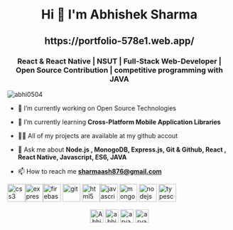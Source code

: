 <h1 align="center">Hi 👋 I'm Abhishek Sharma</h1>
<h2 align="center">https://portfolio-578e1.web.app/</h2>
<h3 align="center">React & React Native | NSUT | Full-Stack Web-Developer | Open Source Contribution | competitive programming with JAVA</h3>

<p align="left"> <img src="https://komarev.com/ghpvc/?username=abhi0504" alt="abhi0504" /> </p>

- 🔭 I’m currently working on Open Source Technologies

- 🌱 I’m currently learning **Cross-Platform Mobile Application Libraries**

- 👨‍💻 All of my projects are available at my github accout

- 💬 Ask me about **Node.js , MonogoDB, Express.js, Git & Github, React , React Native, Javascript, ES6, JAVA**

- 📫 How to reach me **sharmaash876@gmail.com**


<p align="left"><img src="https://devicons.github.io/devicon/devicon.git/icons/css3/css3-original-wordmark.svg" alt="css3" width="40" height="40"/><img src="https://devicons.github.io/devicon/devicon.git/icons/express/express-original-wordmark.svg" alt="express" width="40" height="40"/><img src="https://www.vectorlogo.zone/logos/firebase/firebase-icon.svg" alt="firebase" width="40" height="40"/> <img src="https://www.vectorlogo.zone/logos/git-scm/git-scm-icon.svg" alt="git" width="40" height="40"/> <img src="https://devicons.github.io/devicon/devicon.git/icons/html5/html5-original-wordmark.svg" alt="html5" width="40" height="40"/><img src="https://devicons.github.io/devicon/devicon.git/icons/javascript/javascript-original.svg" alt="javascript" width="40" height="40"/> <img src="https://devicons.github.io/devicon/devicon.git/icons/mongodb/mongodb-original-wordmark.svg" alt="mongodb" width="40" height="40"/> <img src="https://devicons.github.io/devicon/devicon.git/icons/nodejs/nodejs-original-wordmark.svg" alt="nodejs" width="40" height="40"/>  <img src="https://devicons.github.io/devicon/devicon.git/icons/typescript/typescript-original.svg" alt="typescript" width="40" height="40"/></p>

<p align="center">
<a href="https://twitter.com/Abhishe59445250" target="blank"><img align="center" src="https://cdn.jsdelivr.net/npm/simple-icons@3.0.1/icons/twitter.svg" alt="Abhishe59445250" height="30" width="30" /></a>
<a href="https://linkedin.com/in/abhishek-sharma-b53300154" target="blank"><img align="center" src="https://cdn.jsdelivr.net/npm/simple-icons@3.0.1/icons/linkedin.svg" alt="abhishek-sharma-b53300154" height="30" width="30" /></a>
<a href="https://www.facebook.com/people/Abhishek-Sharma/100004050136134" target="blank"><img align="center" src="https://cdn.jsdelivr.net/npm/simple-icons@3.0.1/icons/facebook.svg" alt="arya.soni.1422409" height="30" width="30" /></a>
<a href="https://instagram.com/abhi_0504_" target="blank"><img align="center" src="https://cdn.jsdelivr.net/npm/simple-icons@3.0.1/icons/instagram.svg" alt="arya_soni98" height="30" width="30" /></a>
</p>
